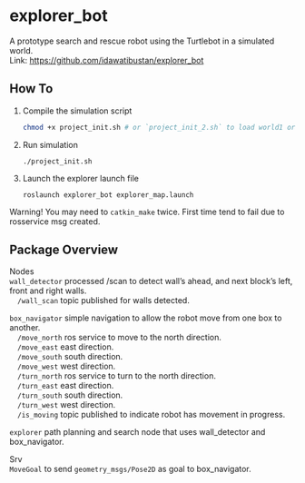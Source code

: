 # explorer_bot
A prototype search and rescue robot using the Turtlebot in a simulated world.<br/>
Link: <a>https://github.com/idawatibustan/explorer_bot</a>

## How To
1. Compile the simulation script
   ```bash
   chmod +x project_init.sh # or `project_init_2.sh` to load world1 or world2 respectively.
   ```
2. Run simulation
   ```
   ./project_init.sh
   ```
3. Launch the explorer launch file
   ```
   roslaunch explorer_bot explorer_map.launch
   ```
Warning! You may need to `catkin_make` twice. First time tend to fail due to rosservice msg created.

## Package Overview
Nodes <br/>
`wall_detector` processed /scan to detect wall’s ahead, and next block’s left, front and right walls.<br/>
&emsp;`/wall_scan` topic published for walls detected.<br>

`box_navigator` simple navigation to allow the robot move from one box to another. <br/>
&emsp;`/move_north` ros service to move to the north direction.<br/>
&emsp;`/move_east`                             east direction.<br/>
&emsp;`/move_south`                            south direction.<br/>
&emsp;`/move_west`                             west direction.<br/>
&emsp;`/turn_north` ros service to turn to the north direction.<br/>
&emsp;`/turn_east`                             east direction.<br/>
&emsp;`/turn_south`                            south direction.<br/>
&emsp;`/turn_west`                             west direction.<br/>
&emsp;`/is_moving` topic published to indicate robot has movement in progress.<br>

`explorer` path planning and search node that uses wall_detector and box_navigator. <br/>			

Srv <br/>
`MoveGoal` to send `geometry_msgs/Pose2D` as goal to box_navigator.
